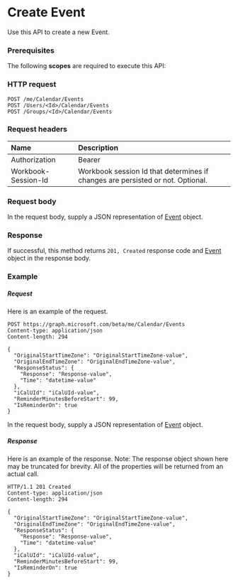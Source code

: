 # Create Event

Use this API to create a new Event.
### Prerequisites
The following **scopes** are required to execute this API: 
### HTTP request
<!-- { "blockType": "ignored" } -->
```http
POST /me/Calendar/Events
POST /Users/<Id>/Calendar/Events
POST /Groups/<Id>/Calendar/Events

```
### Request headers
| Name       | Description|
|:---------------|:----------|
| Authorization  | Bearer <code>|
| Workbook-Session-Id  | Workbook session Id that determines if changes are persisted or not. Optional.|

### Request body
In the request body, supply a JSON representation of [Event](../resources/event.md) object.


### Response
If successful, this method returns `201, Created` response code and [Event](../resources/event.md) object in the response body.

### Example
##### Request
Here is an example of the request.
<!-- {
  "blockType": "request",
  "name": "create_event_from_calendar"
}-->
```http
POST https://graph.microsoft.com/beta/me/Calendar/Events
Content-type: application/json
Content-length: 294

{
  "OriginalStartTimeZone": "OriginalStartTimeZone-value",
  "OriginalEndTimeZone": "OriginalEndTimeZone-value",
  "ResponseStatus": {
    "Response": "Response-value",
    "Time": "datetime-value"
  },
  "iCalUId": "iCalUId-value",
  "ReminderMinutesBeforeStart": 99,
  "IsReminderOn": true
}
```
In the request body, supply a JSON representation of [Event](../resources/event.md) object.
##### Response
Here is an example of the response. Note: The response object shown here may be truncated for brevity. All of the properties will be returned from an actual call.
<!-- {
  "blockType": "response",
  "truncated": true,
  "@odata.type": "microsoft.graph.Event"
} -->
```http
HTTP/1.1 201 Created
Content-type: application/json
Content-length: 294

{
  "OriginalStartTimeZone": "OriginalStartTimeZone-value",
  "OriginalEndTimeZone": "OriginalEndTimeZone-value",
  "ResponseStatus": {
    "Response": "Response-value",
    "Time": "datetime-value"
  },
  "iCalUId": "iCalUId-value",
  "ReminderMinutesBeforeStart": 99,
  "IsReminderOn": true
}
```

<!-- uuid: 8fcb5dbc-d5aa-4681-8e31-b001d5168d79
2015-10-25 14:57:30 UTC -->
<!-- {
  "type": "#page.annotation",
  "description": "Create Event",
  "keywords": "",
  "section": "documentation",
  "tocPath": ""
}-->